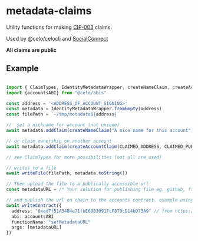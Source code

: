 # metadata-claims

Utility functions for making [CIP-003](https://github.com/celo-org/celo-proposals/blob/master/CIPs/cip-0003.md) claims. 

Used by @celo/celocli and [SocialConnect](https://github.com/celo-org/social-connect)


**All claims are public**

## Example

```typescript

import { ClaimTypes, IdentityMetadataWrapper, createNameClaim, createAccountClaim } from '@celo/metadata-claims'
import {accountsABI} from "@celo/abis"

const address = '<ADDRESS_OF_ACCOUNT_SIGNING>'
const metadata = IdentityMetadataWrapper.fromEmpty(address)
const filePath = `~/tmp/metadata${address}`

//  set a nickname for account (not unique)
await metadata.addClaim(createNameClaim("A nice name for this account"), signer)

// or claim ownership on another account
await metadata.addClaim(createAccountClaim(CLAIMED_ADDRESS, CLAIMED_PUBLIC_KEY), signer)

// see ClaimTypes for more possibilities (not all are used)

// writes to a file
await writeFile(filePath, metadata.toString())

// Then upload the file to a publically accessible url 
const metadataURL = /* Your solution for publishing file eg. github, ftp, etc */

// and publish the url on chain to the accounts contract. example using writeContract from viem https://viem.sh/docs/contract/writeContract.html
await writeContract({
  address: "0xed7f51A34B4e71fbE69B3091FcF879cD14bD73A9" // from https://docs.celo.org/cel2/contract-addresses#celo-core-contracts
  abi: accountsABI
  functionName: "setMetadataURL"
  args: [metadataURL]
})


```

 


